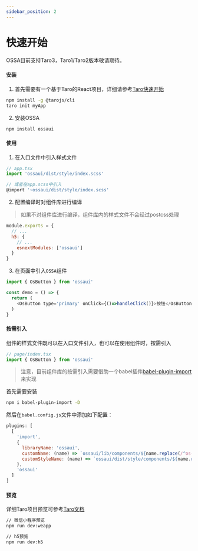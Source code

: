 ```yaml
---
sidebar_position: 2
---
```


# 快速开始

OSSA目前支持Taro3，Taro1/Taro2版本敬请期待。

#### 安装

1. 首先需要有一个基于Taro的React项目，详细请参考[Taro快速开始](https://docs.taro.zone/docs/GETTING-STARTED)

```bash
npm install -g @tarojs/cli
taro init myApp
```

2. 安装OSSA

```bash
npm install ossaui
```

#### 使用

1. 在入口文件中引入样式文件

```javascript
// app.tsx
import 'ossaui/dist/style/index.scss'

// 或者在app.scss中引入
@import '~ossaui/dist/style/index.scss'
```
2. 配置编译时对组件库进行编译

> 如果不对组件库进行编译，组件库内的样式文件不会经过postcss处理

```javascript
module.exports = {
  // ...
  h5: {
    // ...
    esnextModules: ['ossaui']
  }
}
```


3. 在页面中引入`OSSA`组件

```javascript title="page/index.tsx"
import { OsButton } from 'ossaui'

const demo = () => {
  return (
    <OsButton type='primary' onClick={()=>handleClick()}>按钮</OsButton>
  )
}
```

#### 按需引入

组件的样式文件既可以在入口文件引入，也可以在使用组件时，按需引入

```javascript
// page/index.tsx
import { OsButton } from 'ossaui'
```

> 注意，目前组件库的按需引入需要借助一个babel插件[babel-plugin-import](https://github.com/umijs/babel-plugin-import)来实现

首先需要安装
```bash
npm i babel-plugin-import -D
```

然后在`babel.config.js`文件中添加如下配置：
```javascript title="babel.config.js"
plugins: [
  [
    'import',
    {
      libraryName: 'ossaui',
      customName: (name) => `ossaui/lib/components/${name.replace(/^os-/, '')}`,
      customStyleName: (name) => `ossaui/dist/style/components/${name.replace(/^os-/, '')}.scss`
    },
    'ossaui'
  ]
]
```

#### 预览

详细Taro项目预览可参考[Taro文档](https://docs.taro.zone/docs/GETTING-STARTED#%E7%BC%96%E8%AF%91%E8%BF%90%E8%A1%8C)

```bash
// 微信小程序预览
npm run dev:weapp

// h5预览
npm run dev:h5
```

